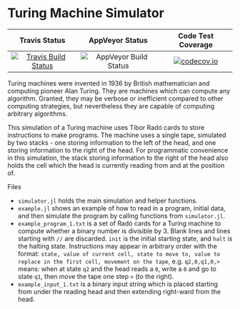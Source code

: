# Turing Machine Simulator

| Travis Status | AppVeyor Status | Code Test Coverage |
| :----: | :----: | :----: |
| [![Travis Build Status](https://travis-ci.org/tfburns/TuringMachine.jl.svg?branch=master)](https://travis-ci.org/tfburns/TuringMachine.jl) | ![AppVeyor Build Status](https://ci.appveyor.com/api/projects/status/github/tfburns/TuringMachine-jl) | [![codecov.io](http://codecov.io/github/tfburns/TuringMachine.jl/coverage.svg?branch=master)](http://codecov.io/github/tfburns/TuringMachine.jl?branch=master) |

Turing machines were invented in 1936 by British mathematician and computing pioneer Alan Turing. They are machines which can compute any algorithm. Granted, they may be verbose or inefficient compared to other computing strategies, but nevertheless they are capable of computing arbitrary algorithms.

This simulation of a Turing machine uses Tibor Radó cards to store instructions to make programs. The machine uses a single tape, simulated by two stacks - one storing information to the left of the head, and one storing information to the right of the head. For programmatic convenience in this simulation, the stack storing information to the right of the head also holds the cell which the head is currently reading from and at the position of.

Files
- `simulator.jl` holds the main simulation and helper functions.
- `example.jl` shows an example of how to read in a program, initial data, and then simulate the program by calling functions from `simulator.jl`.
- `example_program_1.txt` is a set of Radó cards for a Turing machine to compute whether a binary number is divisible by 3. Blank lines and lines starting with `//` are discarded. `init` is the initial starting state, and `halt` is the halting state. Instructions may appear in arbitrary order with the format: `state, value of current cell, state to move to, value to replace in the first cell, movement on the tape`, e.g. `q2,0,q1,0,>` means: when at state `q2` and the head reads a `0`, write a `0` and go to state `q1`, then move the tape one step `>` (to the right).
- `example_input_1.txt` is a binary input string which is placed starting from under the reading head and then extending right-ward from the head.
